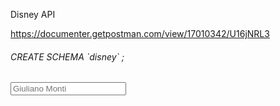 
Disney API

https://documenter.getpostman.com/view/17010342/U16jNRL3


<h6>CREATE SCHEMA `disney` ; <h6>

<input type="text" placeholder="Giuliano Monti">